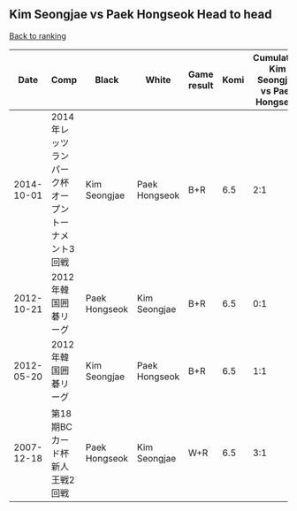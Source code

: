 ## Kim Seongjae vs Paek Hongseok Head to head

[Back to ranking](../../index.md)




| **Date** | **Comp** | **Black** | **White** | **Game result** | **Komi** | **Cumulative Kim Seongjae vs Paek Hongseok** | **Kim Seongjae streak** | **Paek Hongseok streak** | 
| --- | --- | --- | --- | --- | --- | --- | --- | --- |
| 2014-10-01 | 2014年レッツランパーク杯オープントーナメント3回戦 | Kim Seongjae | Paek Hongseok | B+R | 6.5 | 2:1 | 2 | 0 | 
| 2012-10-21 | 2012年韓国囲碁リーグ | Paek Hongseok | Kim Seongjae | B+R | 6.5 | 0:1 | 0 | 1 | 
| 2012-05-20 | 2012年韓国囲碁リーグ | Kim Seongjae | Paek Hongseok | B+R | 6.5 | 1:1 | 1 | 0 | 
| 2007-12-18 | 第18期BCカード杯新人王戦2回戦 | Paek Hongseok | Kim Seongjae | W+R | 6.5 | 3:1 | 3 | 0 |




